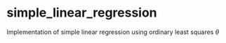 # simple_linear_regression
Implementation of simple linear regression using ordinary least squares
$\theta$
